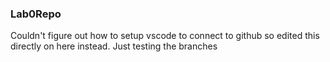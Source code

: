 ### Lab0Repo
Couldn't figure out how to setup vscode to connect to github so edited this directly on here instead.
Just testing the branches
